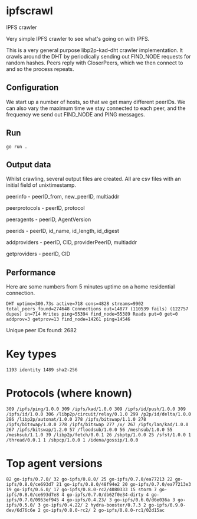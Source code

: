 # ipfscrawl
IPFS crawler

Very simple IPFS crawler to see what's going on with IPFS.

This is a very general purpose libp2p-kad-dht crawler implementation. It crawls around the DHT by periodically sending out
FIND_NODE requests for random hashes. Peers reply with CloserPeers, which we then connect to and so the process repeats.

## Configuration

We start up a number of hosts, so that we get many different peerIDs.
We can also vary the maximum time we stay connected to each peer, and the frequency we send out FIND_NODE and PING messages.

## Run

`go run .`

## Output data

Whilst crawling, several output files are created. All are csv files with an initial field of unixtimestamp.

peerinfo - peerID_from, new_peerID, multiaddr

peerprotocols - peerID, protocol

peeragents - peerID, AgentVersion

peerids - peerID, id_name, id_length, id_digest

addproviders - peerID, CID, providerPeerID, multiaddr

getproviders - peerID, CID

## Performance

Here are some numbers from 5 minutes uptime on a home residential connection.

``
DHT uptime=300.73s active=718 cons=4828 streams=9902 total_peers_found=274648
Connections out=14877 (110539 fails) (122757 dupes) in=714
Writes ping=55394 find_node=55389
Reads put=0 get=0 addprov=3 getprov=13 find_node=14261 ping=14546
``

Unique peer IDs found: 2682

# Key types
``
   1193 identity
   1489 sha2-256
``

# Protocols (where known)
``
    309 /ipfs/ping/1.0.0
    309 /ipfs/kad/1.0.0
    309 /ipfs/id/push/1.0.0
    309 /ipfs/id/1.0.0
    306 /libp2p/circuit/relay/0.1.0
    299 /p2p/id/delta/1.0.0
    286 /libp2p/autonat/1.0.0
    278 /ipfs/bitswap/1.1.0
    278 /ipfs/bitswap/1.0.0
    278 /ipfs/bitswap
    277 /x/
    267 /ipfs/lan/kad/1.0.0
    267 /ipfs/bitswap/1.2.0
     57 /floodsub/1.0.0
     56 /meshsub/1.0.0
     55 /meshsub/1.1.0
     39 /libp2p/fetch/0.0.1
     26 /sbptp/1.0.0
     25 /sfst/1.0.0
      1 /thread/0.0.1
      1 /sbpcp/1.0.0
      1 /idena/gossip/1.0.0
``

# Top agent versions
``
     82 go-ipfs/0.7.0/
     32 go-ipfs/0.8.0/
     25 go-ipfs/0.7.0/ea77213
     22 go-ipfs/0.8.0/ce693d7
     21 go-ipfs/0.8.0/48f94e2
     20 go-ipfs/0.7.0/ea77213e3
     19 go-ipfs/0.6.0/
     17 go-ipfs/0.8.0-rc2/4080333
     15 storm
      7 go-ipfs/0.8.0/ce693d7e8
      4 go-ipfs/0.7.0/db62f0e34-dirty
      4 go-ipfs/0.7.0/0953ef945
      4 go-ipfs/0.4.23/
      3 go-ipfs/0.6.0/d6e036a
      3 go-ipfs/0.5.0/
      3 go-ipfs/0.4.22/
      2 hydra-booster/0.7.3
      2 go-ipfs/0.9.0-dev/6d76c6e
      2 go-ipfs/0.8.0-rc2/
      2 go-ipfs/0.8.0-rc1/02d15ac
``

